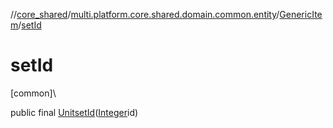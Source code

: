 //[core_shared](../../../index.md)/[multi.platform.core.shared.domain.common.entity](../index.md)/[GenericItem](index.md)/[setId](set-id.md)

# setId

[common]\

public final [Unit](https://kotlinlang.org/api/latest/jvm/stdlib/kotlin/-unit/index.html)[setId](set-id.md)([Integer](https://docs.oracle.com/javase/8/docs/api/java/lang/Integer.html)id)
